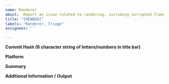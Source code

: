 ```yaml
---
name: Renderer
about:  Report an issue related to rendering, including corrupted frames, incorrect render results, unexpected black or white frames, etc.
title: "[RENDER]"
labels: "Renderer, Triage"
assignees: ''

---
```

**Commit Hash (8 character string of letters/numbers in title bar)**

**Platform**

**Summary**

**Additional Information / Output**
